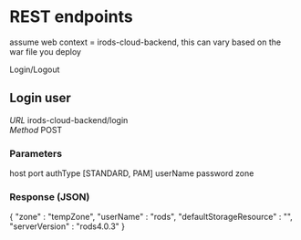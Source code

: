 # REST endpoints

assume web context = irods-cloud-backend, this can vary based on the war file you deploy

Login/Logout

## Login user
*URL* irods-cloud-backend/login<br>
*Method* POST

### Parameters

host
port
authType [STANDARD, PAM]
userName 
password
zone

### Response (JSON)

  {
    "zone" : "tempZone",
    "userName" : "rods",
    "defaultStorageResource" : "",
    "serverVersion" : "rods4.0.3"
  }
